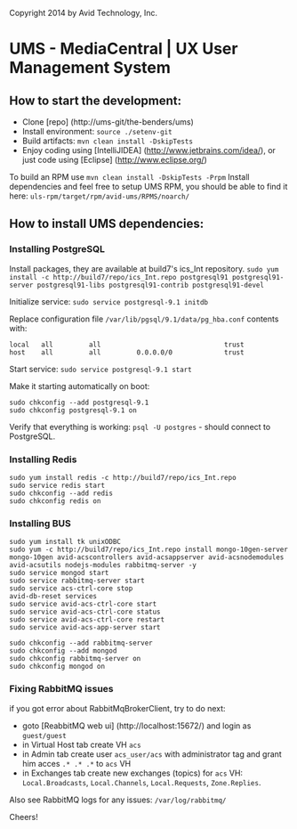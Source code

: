 Copyright 2014 by Avid Technology, Inc.

UMS - MediaCentral | UX User Management System
===================================================

How to start the development:
-----------------------------
* Clone [repo] (http://ums-git/the-benders/ums)
* Install environment: `source ./setenv-git`
* Build artifacts: `mvn clean install -DskipTests`
* Enjoy coding using [IntelliJIDEA] (http://www.jetbrains.com/idea/), or just code using [Eclipse] (http://www.eclipse.org/)

To build an RPM use `mvn clean install -DskipTests -Prpm`
Install dependencies and feel free to setup UMS RPM, you should be able to find it here:
`uls-rpm/target/rpm/avid-ums/RPMS/noarch/`

How to install UMS dependencies:
-------------------------------

### Installing PostgreSQL

Install packages, they are available at build7's ics_Int repository.
`sudo yum install -c http://build7/repo/ics_Int.repo postgresql91 postgresql91-server postgresql91-libs postgresql91-contrib postgresql91-devel`

Initialize service:
`sudo service postgresql-9.1 initdb`


Replace configuration file `/var/lib/pgsql/9.1/data/pg_hba.conf` contents with:

    local   all         all                               trust
    host    all         all         0.0.0.0/0             trust


Start service:
`sudo service postgresql-9.1 start`

Make it starting automatically on boot:

    sudo chkconfig --add postgresql-9.1
    sudo chkconfig postgresql-9.1 on

Verify that everything is working:
`psql -U postgres` - should connect to PostgreSQL.

### Installing Redis

    sudo yum install redis -c http://build7/repo/ics_Int.repo
    sudo service redis start
    sudo chkconfig --add redis
    sudo chkconfig redis on


### Installing BUS

    sudo yum install tk unixODBC
    sudo yum -c http://build7/repo/ics_Int.repo install mongo-10gen-server mongo-10gen avid-acscontrollers avid-acsappserver avid-acsnodemodules avid-acsutils nodejs-modules rabbitmq-server -y
    sudo service mongod start
    sudo service rabbitmq-server start
    sudo service acs-ctrl-core stop
    avid-db-reset services
    sudo service avid-acs-ctrl-core start      
    sudo service avid-acs-ctrl-core status
    sudo service avid-acs-ctrl-core restart
    sudo service avid-acs-app-server start

    sudo chkconfig --add rabbitmq-server
    sudo chkconfig --add mongod
    sudo chkconfig rabbitmq-server on
    sudo chkconfig mongod on

### Fixing RabbitMQ issues

if you got error about RabbitMqBrokerClient, try to do next:
* goto [ReabbitMQ web ui] (http://localhost:15672/) and login as `guest/guest`
* in Virtual Host tab create VH `acs`
* in Admin tab create user `acs_user/acs` with administrator tag and grant him acces `.* .* .*` to `acs` VH
* in Exchanges tab create new exchanges (topics) for `acs` VH: `Local.Broadcasts`, `Local.Channels`, `Local.Requests`, `Zone.Replies`.
 
Also see RabbitMQ logs for any issues: `/var/log/rabbitmq/`

Cheers!
